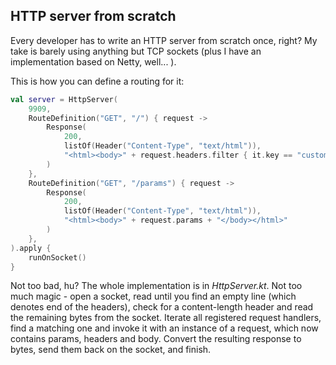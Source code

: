 ## HTTP server from scratch

Every developer has to write an HTTP server from scratch once, right?
My take is barely using anything but TCP sockets (plus I have an implementation based on Netty, well... ).

This is how you can define a routing for it:

```kotlin
val server = HttpServer(
    9909,
    RouteDefinition("GET", "/") { request ->
        Response(
            200,
            listOf(Header("Content-Type", "text/html")),
            "<html><body>" + request.headers.filter { it.key == "custom-header" } + "</body></html>"
        )
    },
    RouteDefinition("GET", "/params") { request ->
        Response(
            200,
            listOf(Header("Content-Type", "text/html")),
            "<html><body>" + request.params + "</body></html>"
        )
    },
).apply {
    runOnSocket()
}
```

Not too bad, hu? The whole implementation is in _HttpServer.kt_. Not too much magic - open a socket,
read until you find an empty line (which denotes end of the headers), check for a content-length header
and read the remaining bytes from the socket. Iterate all registered request handlers,
find a matching one and invoke it with an instance of a request, which now contains params, headers and body.
Convert the resulting response to bytes, send them back on the socket, and finish.